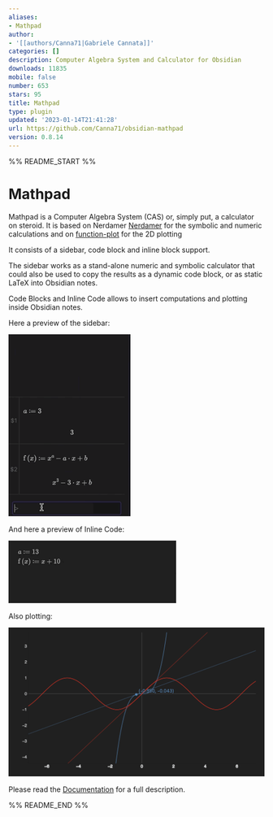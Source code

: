 ```yaml
---
aliases:
- Mathpad
author:
- '[[authors/Canna71|Gabriele Cannata]]'
categories: []
description: Computer Algebra System and Calculator for Obsidian
downloads: 11835
mobile: false
number: 653
stars: 95
title: Mathpad
type: plugin
updated: '2023-01-14T21:41:28'
url: https://github.com/Canna71/obsidian-mathpad
version: 0.8.14
---
```


%% README_START %%

# Mathpad

Mathpad is a Computer Algebra System (CAS) or, simply put, a calculator on steroid.
It is based on Nerdamer [Nerdamer](https://nerdamer.com/) for the symbolic and numeric calculations and on [function-plot](https://mauriciopoppe.github.io/function-plot/) for the 2D plotting

It consists of a sidebar, code block and inline block support.

The sidebar works as a stand-alone numeric and symbolic calculator that could also be used to copy the results as a dynamic code block, or as static LaTeX into Obsidian notes.

Code Blocks and Inline Code allows to insert computations and plotting inside Obsidian notes.

Here a preview of the sidebar:

<img src="https://raw.githubusercontent.com/Canna71/obsidian-mathpad/HEAD/docs/sidebar-01.gif" width="240" >

And here a preview of Inline Code:

<img src="https://raw.githubusercontent.com/Canna71/obsidian-mathpad/HEAD/docs/inline-code-05.gif" width="330" >

Also plotting:

<img src="https://raw.githubusercontent.com/Canna71/obsidian-mathpad/HEAD/docs/plot_tangents_01.png" width="600" >

Please read the [Documentation](docs/main.md) for a full description.



%% README_END %%